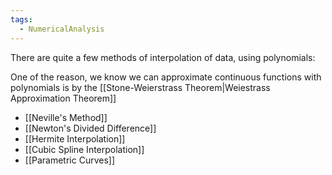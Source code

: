 ```yaml
---
tags:
  - NumericalAnalysis
---
```

There are quite a few methods of interpolation of data, using polynomials:

One of the reason, we know we can approximate continuous functions with polynomials is by the [[Stone-Weierstrass Theorem|Weiestrass Approximation Theorem]]

- [[Neville's Method]]
- [[Newton's Divided Difference]]
- [[Hermite Interpolation]]
- [[Cubic Spline Interpolation]]
- [[Parametric Curves]]